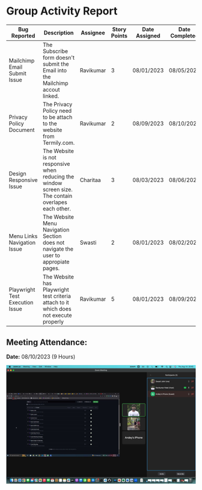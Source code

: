 # Group Activity Report

| Bug Reported | Description | Assignee | Story Points | Date Assigned | Date Completed |
| ------------------ | ----------- | -------- | ------------- | ------------- | -------------- |
| Mailchimp Email Submit Issue | The Subscribe form doesn't submit the Email into the Mailchimp accout linked.  | Ravikumar | 3 | 08/01/2023 | 08/05/2023 |
| Privacy Policy Document | The Privacy Policy need to be attach to the website from Termily.com. | Ravikumar | 2 | 08/09/2023 | 08/10/2023 |
| Design Responsive Issue| The Website is not responsive when reducing the window screen size. The contain overlapes each other. | Charitaa | 3 | 08/03/2023 | 08/06/2023 |
| Menu Links Navigation Issue | The Website Menu Navigation Section does not navigate the user to appropiate pages.  | Swasti | 2 | 08/01/2023 | 08/02/2023 |
| Playwright Test Execution Issue| The Website has Playwright test criteria attach to it which does not execute properly | Ravikumar | 5 | 08/01/2023 | 08/09/2023 |


## Meeting Attendance:

**Date:** 08/10/2023 (9 Hours)

![Final Meeting](/public/images/Final_meeting_08_10_2023.jpg)